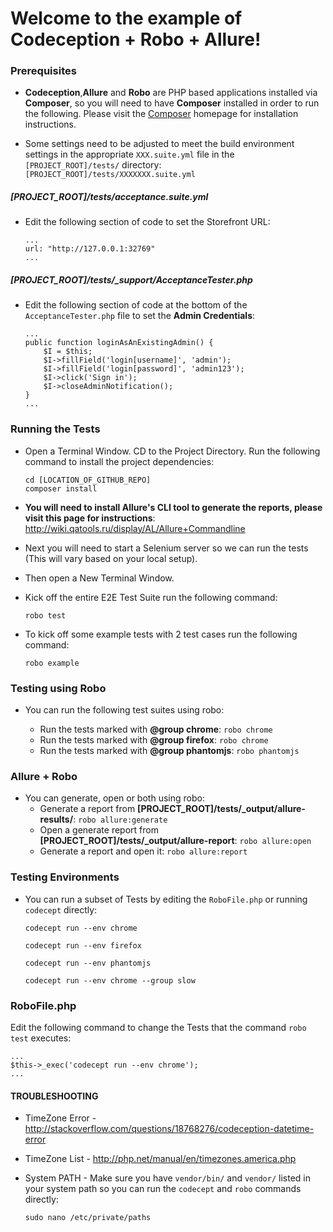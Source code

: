 # Welcome to the example of Codeception + Robo + Allure!

### Prerequisites
* **Codeception**,**Allure** and **Robo** are PHP based applications installed via **Composer**, so you will need to have **Composer** installed in order to run the following. Please visit the [Composer](https://getcomposer.org/) homepage for installation instructions.

* Some settings need to be adjusted to meet the build environment settings in the appropriate `XXX.suite.yml` file in the `[PROJECT_ROOT]/tests/` directory: `[PROJECT_ROOT]/tests/XXXXXXX.suite.yml`


##### [PROJECT_ROOT]/tests/acceptance.suite.yml
* Edit the following section of code to set the Storefront URL:
    ```
    ...
    url: "http://127.0.0.1:32769"
    ...
    ```

##### [PROJECT_ROOT]/tests/_support/AcceptanceTester.php
* Edit the following section of code at the bottom of the `AcceptanceTester.php` file to set the **Admin Credentials**:

    ```
    ...
    public function loginAsAnExistingAdmin() {
        $I = $this;
        $I->fillField('login[username]', 'admin');
        $I->fillField('login[password]', 'admin123');
        $I->click('Sign in');
        $I->closeAdminNotification();
    }
    ...
    ```

### Running the Tests
* Open a Terminal Window. CD to the Project Directory. Run the following command to install the project dependencies:

    ```
    cd [LOCATION_OF_GITHUB_REPO]
    composer install
    ```

* **You will need to install Allure's CLI tool to generate the reports, please visit this page for instructions**: http://wiki.qatools.ru/display/AL/Allure+Commandline

* Next you will need to start a Selenium server so we can run the tests (This will vary based on your local setup).


* Then open a New Terminal Window.


* Kick off the entire E2E Test Suite run the following command:

    ```
    robo test
    ```

* To kick off some example tests with 2 test cases run the following command:

    ```
    robo example
    ```

### Testing using Robo

* You can run the following test suites using robo:

  * Run the tests marked with **@group chrome**:  `robo chrome`
  * Run the tests marked with **@group firefox**:  `robo chrome`
  * Run the tests marked with **@group phantomjs**:  `robo phantomjs`


### Allure + Robo
* You can generate, open or both using robo:
  * Generate a report from **[PROJECT_ROOT]/tests/_output/allure-results/**: `robo allure:generate`
  * Open a generate report from **[PROJECT_ROOT]/tests/_output/allure-report**: `robo allure:open`
  * Generate a report and open it: `robo allure:report`


### Testing Environments

* You can run a subset of Tests by editing the `RoboFile.php` or running `codecept` directly:

    ```codecept run --env chrome```

    ```codecept run --env firefox```

    ```codecept run --env phantomjs```

    ```codecept run --env chrome --group slow```


### RoboFile.php

Edit the following command to change the Tests that the command `robo test` executes:

    ...
    $this->_exec('codecept run --env chrome');
    ...



#### TROUBLESHOOTING
* TimeZone Error - http://stackoverflow.com/questions/18768276/codeception-datetime-error
* TimeZone List - http://php.net/manual/en/timezones.america.php
* System PATH - Make sure you have `vendor/bin/` and `vendor/` listed in your system path so you can run the  `codecept` and `robo` commands directly:

    `sudo nano /etc/private/paths`